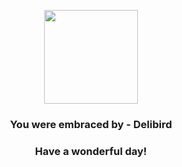 <p align="center">
    <img src="https://raw.githubusercontent.com/PokeAPI/sprites/master/sprites/pokemon/225.png" width="150" height="150">
</p>
<h3 align="center">You were embraced by - <b>Delibird</b></h3>
<h3 align="center">Have a wonderful day!</h3>
